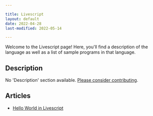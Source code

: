 ```yaml
---

title: Livescript
layout: default
date: 2022-04-28
last-modified: 2022-05-14

---
```


Welcome to the Livescript page! Here, you'll find a description of the language as well as a list of sample programs in that language.

## Description

No 'Description' section available. [Please consider contributing](https://github.com/TheRenegadeCoder/sample-programs-website).

## Articles

- [Hello World in Livescript](https://sampleprograms.io/projects/hello-world/livescript)
